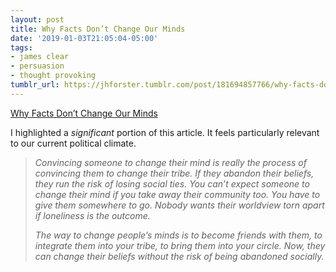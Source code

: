 ```yaml
---
layout: post
title: Why Facts Don’t Change Our Minds
date: '2019-01-03T21:05:04-05:00'
tags:
- james clear
- persuasion
- thought provoking
tumblr_url: https://jhforster.tumblr.com/post/181694857766/why-facts-dont-change-our-minds
---
```

[Why Facts Don’t Change Our Minds](https://jamesclear.com/why-facts-dont-change-minds)  

I highlighted a _significant_ portion of this article. It feels particularly relevant to our current political climate.

> _Convincing someone to change their mind is really the process of convincing them to change their tribe. If they abandon their beliefs, they run the risk of losing social ties. You can’t expect someone to change their mind if you take away their community too. You have to give them somewhere to go. Nobody wants their worldview torn apart if loneliness is the outcome._
> 
> _The way to change people’s minds is to become friends with them, to integrate them into your tribe, to bring them into your circle. Now, they can change their beliefs without the risk of being abandoned socially._

